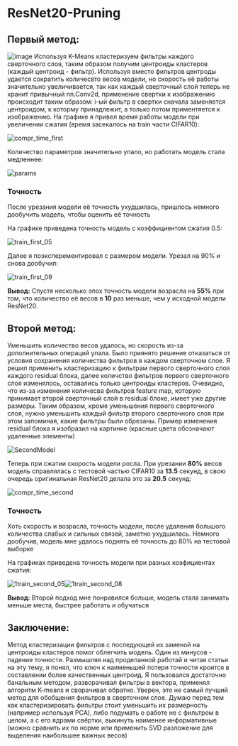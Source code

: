 # ResNet20-Pruning
## Первый метод:

![image](https://user-images.githubusercontent.com/89237314/196045797-c7be578e-79b1-4308-83e4-b460ec527812.jpg)
Используя K-Means кластеризуем фильтры каждого сверточного слоя, таким образом получим центроиды кластеров (каждый центроид - фильтр). Используя вместо фильтров центроды удается сократить количесвто весов модели, но скорость её работы значительно увеличивается, так как каждый сверточный слой теперь не хранит привычный nn.Conv2d, применение свертки к изображению происходит таким образом: i-ый фильтр в свертки сначала заменяется центроидом, к которму принадлежит, а только потом приментяется к изображению.
На графике я привел время работы модели при увеличении сжатия (время засекалось на train части CIFAR10):

![compr_time_first](https://user-images.githubusercontent.com/89237314/196179443-cda55247-587b-46e6-b6af-d971ba24a2ac.png)

Количество параметров значительно упало, но работать модель стала медленнее:

![params](https://user-images.githubusercontent.com/89237314/196180043-4eac2092-fa25-4309-bf6e-28298eb22d5c.png)
### Точность
После урезания модели её точность ухудшилась, пришлось немного дообучить модель, чтобы оценить её точность

На графике приведена точность модель с коэффициентом сжатия 0.5:

![train_first_05](https://user-images.githubusercontent.com/89237314/196180580-40dabc14-5274-403c-801c-6318114bcb43.png)

Далее я поэксперементировал с размером модели. Урезал на 90% и снова дообучил:

![train_first_09](https://user-images.githubusercontent.com/89237314/196180779-f3c1c519-9336-4fe8-a3da-f140a4a0433b.png)

**Вывод:** Спустя несколько эпох точность модели возрасла на **55%** при том, что количество её весов в **10** раз меньше, чем у исходной модели ResNet20. 

## Второй метод:
Уменьшить количество весов удалось, но скорость из-за дополнительных операций упала. Было приянято решение отказаться от условия сохранения количества фильтров в каждом сверточном слое. Я решил применить кластеризацию к фильтрам первого сверточного слоя каждого residual блока, далее количство фильтров первого сверточного слоя изменялось, оставались только центроиды кластеров. Очевидно, что из-за изменения количесва фильтров feature map, которую принимает второй сверточный слой в residual блоке, имеет уже другие размеры. Таким образом, кроме уменьшения первого сверточного слоя, нужно уменьшить каждый фильтр второго сверточного слоя при этом запоминая, какие фильтры были обрезаны. Пример изменения residual блока я изобразил на картинке (красные цвета обозначают удаленные элементы)

![SecondModel](https://user-images.githubusercontent.com/89237314/196185868-02a3d3be-963c-4934-8bf4-cf869129d7e4.jpg)

Теперь при сжатии скорость модели росла. При урезании **80%** весов модель справлялась с тестовой частью CIFAR10 за **13.5** секунд, в свою очередь оригинальная ResNet20 делала это за **20.5** секунд:

![compr_time_second](https://user-images.githubusercontent.com/89237314/196188526-854202e9-3e42-4468-8006-f47c96e24f4c.png)

### Точность
Хоть скорость и возрасла, точность модели, после удаления большого количества слабых и сильных связей, заметно ухудшилась. Немного дообучив, модель мне удалось поднять её точность до 80% на тестовой выборке

На графиках приведена точность модели при разных коэфициентах сжатия:

![1train_second_05](https://user-images.githubusercontent.com/89237314/196205864-07c31b0b-402a-46df-a1da-da56373f9cd7.png)![1train_second_08](https://user-images.githubusercontent.com/89237314/196205891-66d0226e-ea0a-4922-8218-d3509aa61d47.png)

**Вывод:** Второй подход мне понравился больше, модель стала занимать меньше места, быстрее работать и обучаться

## Заключение:
Метод кластеризации фильтров с последующей их заменой на центроиды кластеров помог облегчить модель. Один из минусов - падение точности. Размышляя над проделанной работай и читая статьи на эту тему, я понял, что ключ к наименьшей потери точности кроится в составлении более качественных центроид. Я пользовался достаточно банальным методом, разворачивал фильтры в вектора, применял алгоритм K-means и сворачивал обратно. Уверен, это не самый лучший метод для обобщения фильтров в сверточном слое. Думаю перед тем как кластеризировать фильтры стоит уменьшить их размерность (например используя PCA), либо подумать о работе не с фильтром в целом, а с его ядрами свёртки, выкинуть наименее информативные (можно сравнить их по норме или применить SVD разложение для выделения наибольшее важных весов) 


